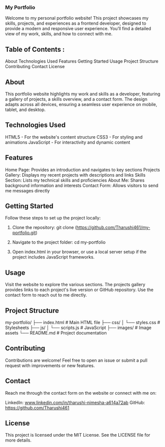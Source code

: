 ### My Portfolio
Welcome to my personal portfolio website! This project showcases my skills, projects, and experiences as a frontend developer, designed to provide a modern and responsive user experience. You’ll find a detailed view of my work, skills, and how to connect with me.

## Table of Contents :
About
Technologies Used
Features
Getting Started
Usage
Project Structure
Contributing
Contact
License

## About
This portfolio website highlights my work and skills as a developer, featuring a gallery of projects, a skills overview, and a contact form. The design adapts across all devices, ensuring a seamless user experience on mobile, tablet, and desktop.

## Technologies Used
HTML5 - For the website's content structure
CSS3 - For styling and animations
JavaScript - For interactivity and dynamic content

## Features
Home Page: Provides an introduction and navigates to key sections
Projects Gallery: Displays my recent projects with descriptions and links
Skills Section: Lists my technical skills and proficiencies
About Me: Shares background information and interests
Contact Form: Allows visitors to send me messages directly

## Getting Started
Follow these steps to set up the project locally:

1. Clone the repository:
git clone (https://github.com/Tharushi461/my-portfolio.git)

2. Navigate to the project folder:
cd my-portfolio

3. Open index.html in your browser, or use a local server setup if the project includes JavaScript frameworks.

## Usage
Visit the website to explore the various sections. The projects gallery provides links to each project's live version or GitHub repository. Use the contact form to reach out to me directly.

## Project Structure

my-portfolio/
├── index.html          # Main HTML file
├── css/
│   └── styles.css      # Stylesheets
├── js/
│   └── scripts.js      # JavaScript
├── images/             # Image assets
└── README.md           # Project documentation

## Contributing
Contributions are welcome! Feel free to open an issue or submit a pull request with improvements or new features.

## Contact
Reach me through the contact form on the website or connect with me on:

LinkedIn: www.linkedin.com/in/tharushi-nimesha-a614a72ab
GitHub: https://github.com/Tharushi461

## License
This project is licensed under the MIT License. See the LICENSE file for more details.
